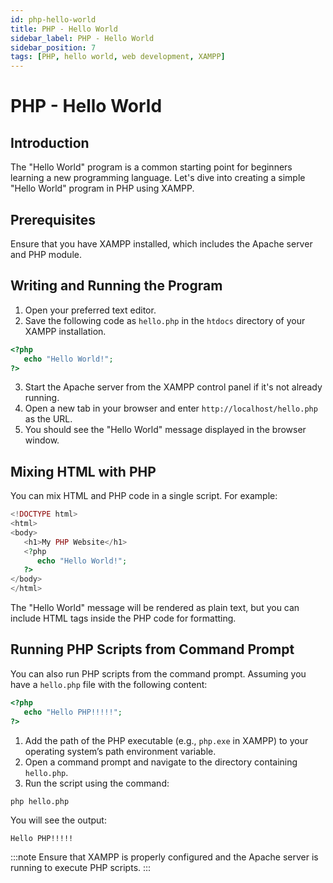 ```yaml
---
id: php-hello-world
title: PHP - Hello World
sidebar_label: PHP - Hello World
sidebar_position: 7
tags: [PHP, hello world, web development, XAMPP]
---
```


# PHP - Hello World

## Introduction

The "Hello World" program is a common starting point for beginners learning a new programming language. Let's dive into creating a simple "Hello World" program in PHP using XAMPP.

## Prerequisites

Ensure that you have XAMPP installed, which includes the Apache server and PHP module.

## Writing and Running the Program

1. Open your preferred text editor.
2. Save the following code as `hello.php` in the `htdocs` directory of your XAMPP installation.

```php
<?php
   echo "Hello World!";
?>
```

3. Start the Apache server from the XAMPP control panel if it's not already running.
4. Open a new tab in your browser and enter `http://localhost/hello.php` as the URL.
5. You should see the "Hello World" message displayed in the browser window.

## Mixing HTML with PHP

You can mix HTML and PHP code in a single script. For example:

```php
<!DOCTYPE html>
<html>
<body>
   <h1>My PHP Website</h1>
   <?php
      echo "Hello World!";
   ?>
</body>
</html>
```

The "Hello World" message will be rendered as plain text, but you can include HTML tags inside the PHP code for formatting.

## Running PHP Scripts from Command Prompt

You can also run PHP scripts from the command prompt. Assuming you have a `hello.php` file with the following content:

```php
<?php
   echo "Hello PHP!!!!!";
?>
```

1. Add the path of the PHP executable (e.g., `php.exe` in XAMPP) to your operating system’s path environment variable.
2. Open a command prompt and navigate to the directory containing `hello.php`.
3. Run the script using the command:

```bash
php hello.php
```

You will see the output:

```
Hello PHP!!!!!
```

:::note
Ensure that XAMPP is properly configured and the Apache server is running to execute PHP scripts.
:::
